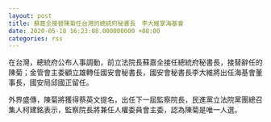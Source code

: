 ```yaml
---
layout: post
title: 蘇嘉全接替陳菊任台灣的總統府秘書長　李大維掌海基會
date: 2020-05-18 16:23:08.000000000 +08:00
categories: rss
---
```


在台灣，總統府公布人事調動，前立法院長蘇嘉全接任總統府秘書長，接替辭任的陳菊；金管會主委顧立雄轉任國安會秘書長，國安會秘書長李大維將出任海基會董事長，國安局邱國正留任。

外界盛傳，陳菊將獲得蔡英文提名，出任下一屆監察院長，民進黨立法院黨團總召集人柯建銘表示，監察院長將兼任人權委員會主委，認為陳菊是唯一人選。
